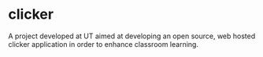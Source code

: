# clicker

A project developed at UT aimed at developing an open source, web hosted clicker application in order to enhance classroom learning.
